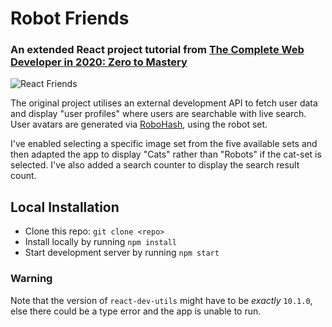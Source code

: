 # Robot Friends
### An extended React project tutorial from [The Complete Web Developer in 2020: Zero to Mastery](https://www.udemy.com/course/the-complete-web-developer-zero-to-mastery/)

![React Friends](/../master/reactfriends.png?raw=true "reactfriends application screen capture")

The original project utilises an external development API to fetch user data and display "user profiles" where users are searchable with live search. User avatars are generated via [RoboHash](https://robohash.org/), using the robot set.

I've enabled selecting a specific image set from the five available sets and then adapted the app to display "Cats" rather than "Robots" if the cat-set is selected.
I've also added a search counter to display the search result count.

## Local Installation
* Clone this repo: `git clone <repo>`
* Install locally by running `npm install`
* Start development server by running `npm start`

### Warning
Note that the version of `react-dev-utils` might have to be _exactly_ `10.1.0`, else there could be a type error and the app is unable to run.
